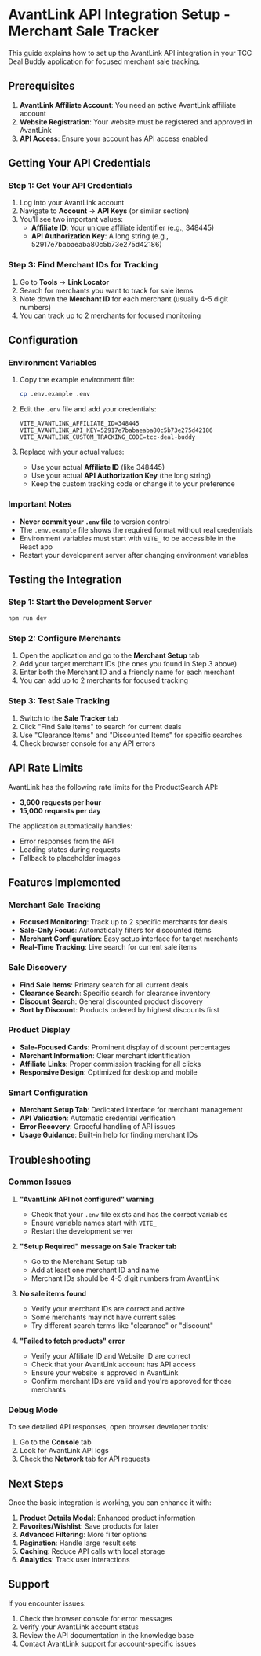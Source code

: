 # AvantLink API Integration Setup - Merchant Sale Tracker

This guide explains how to set up the AvantLink API integration in your TCC Deal Buddy application for focused merchant sale tracking.

## Prerequisites

1. **AvantLink Affiliate Account**: You need an active AvantLink affiliate account
2. **Website Registration**: Your website must be registered and approved in AvantLink
3. **API Access**: Ensure your account has API access enabled

## Getting Your API Credentials

### Step 1: Get Your API Credentials
1. Log into your AvantLink account
2. Navigate to **Account** → **API Keys** (or similar section)
3. You'll see two important values:
   - **Affiliate ID**: Your unique affiliate identifier (e.g., 348445)
   - **API Authorization Key**: A long string (e.g., 52917e7babaeaba80c5b73e275d42186)

### Step 3: Find Merchant IDs for Tracking
1. Go to **Tools** → **Link Locator**
2. Search for merchants you want to track for sale items
3. Note down the **Merchant ID** for each merchant (usually 4-5 digit numbers)
4. You can track up to 2 merchants for focused monitoring

## Configuration

### Environment Variables

1. Copy the example environment file:
   ```bash
   cp .env.example .env
   ```

2. Edit the `.env` file and add your credentials:
   ```env
   VITE_AVANTLINK_AFFILIATE_ID=348445
   VITE_AVANTLINK_API_KEY=52917e7babaeaba80c5b73e275d42186
   VITE_AVANTLINK_CUSTOM_TRACKING_CODE=tcc-deal-buddy
   ```

3. Replace with your actual values:
   - Use your actual **Affiliate ID** (like 348445)
   - Use your actual **API Authorization Key** (the long string)
   - Keep the custom tracking code or change it to your preference

### Important Notes

- **Never commit your `.env` file** to version control
- The `.env.example` file shows the required format without real credentials
- Environment variables must start with `VITE_` to be accessible in the React app
- Restart your development server after changing environment variables

## Testing the Integration

### Step 1: Start the Development Server
```bash
npm run dev
```

### Step 2: Configure Merchants
1. Open the application and go to the **Merchant Setup** tab
2. Add your target merchant IDs (the ones you found in Step 3 above)
3. Enter both the Merchant ID and a friendly name for each merchant
4. You can add up to 2 merchants for focused tracking

### Step 3: Test Sale Tracking
1. Switch to the **Sale Tracker** tab
2. Click "Find Sale Items" to search for current deals
3. Use "Clearance Items" and "Discounted Items" for specific searches
4. Check browser console for any API errors

## API Rate Limits

AvantLink has the following rate limits for the ProductSearch API:
- **3,600 requests per hour**
- **15,000 requests per day**

The application automatically handles:
- Error responses from the API
- Loading states during requests
- Fallback to placeholder images

## Features Implemented

### Merchant Sale Tracking
- **Focused Monitoring**: Track up to 2 specific merchants for deals
- **Sale-Only Focus**: Automatically filters for discounted items
- **Merchant Configuration**: Easy setup interface for target merchants
- **Real-Time Tracking**: Live search for current sale items

### Sale Discovery
- **Find Sale Items**: Primary search for all current deals
- **Clearance Search**: Specific search for clearance inventory
- **Discount Search**: General discounted product discovery
- **Sort by Discount**: Products ordered by highest discounts first

### Product Display
- **Sale-Focused Cards**: Prominent display of discount percentages
- **Merchant Information**: Clear merchant identification
- **Affiliate Links**: Proper commission tracking for all clicks
- **Responsive Design**: Optimized for desktop and mobile

### Smart Configuration
- **Merchant Setup Tab**: Dedicated interface for merchant management
- **API Validation**: Automatic credential verification
- **Error Recovery**: Graceful handling of API issues
- **Usage Guidance**: Built-in help for finding merchant IDs

## Troubleshooting

### Common Issues

1. **"AvantLink API not configured" warning**
   - Check that your `.env` file exists and has the correct variables
   - Ensure variable names start with `VITE_`
   - Restart the development server

2. **"Setup Required" message on Sale Tracker tab**
   - Go to the Merchant Setup tab
   - Add at least one merchant ID and name
   - Merchant IDs should be 4-5 digit numbers from AvantLink

3. **No sale items found**
   - Verify your merchant IDs are correct and active
   - Some merchants may not have current sales
   - Try different search terms like "clearance" or "discount"

4. **"Failed to fetch products" error**
   - Verify your Affiliate ID and Website ID are correct
   - Check that your AvantLink account has API access
   - Ensure your website is approved in AvantLink
   - Confirm merchant IDs are valid and you're approved for those merchants

### Debug Mode

To see detailed API responses, open browser developer tools:
1. Go to the **Console** tab
2. Look for AvantLink API logs
3. Check the **Network** tab for API requests

## Next Steps

Once the basic integration is working, you can enhance it with:

1. **Product Details Modal**: Enhanced product information
2. **Favorites/Wishlist**: Save products for later
3. **Advanced Filtering**: More filter options
4. **Pagination**: Handle large result sets
5. **Caching**: Reduce API calls with local storage
6. **Analytics**: Track user interactions

## Support

If you encounter issues:
1. Check the browser console for error messages
2. Verify your AvantLink account status
3. Review the API documentation in the knowledge base
4. Contact AvantLink support for account-specific issues